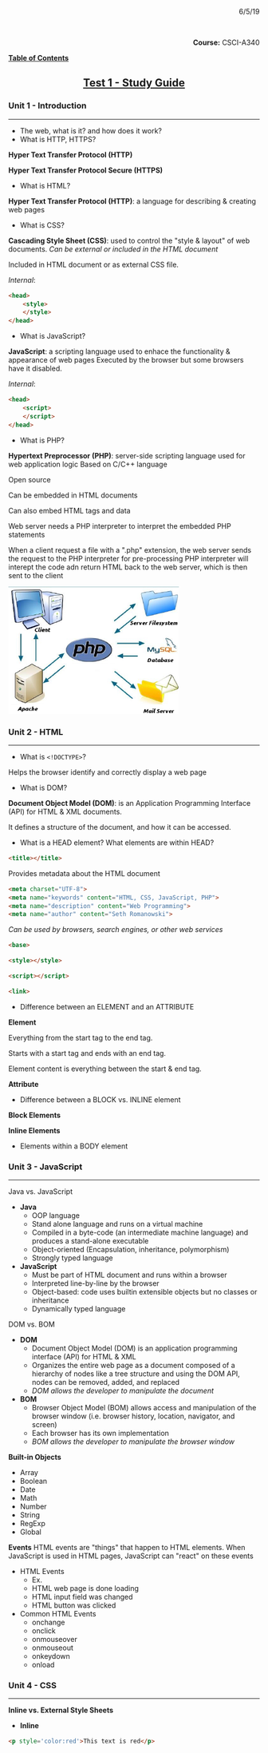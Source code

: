 
<style>
    #date {
        text-align:right;
    }

</style>
<p id="date">6/5/19</p>
<br />
<p id="date"><b>Course:</b> CSCI-A340</p>
<p><u><b>Table of Contents</b></u></p>

## <center><u>**Test 1 - Study Guide**</u></center>
### **Unit 1 - Introduction**
---
- The web, what is it? and how does it work?
- What is HTTP, HTTPS?

**Hyper Text Transfer Protocol (HTTP)**

**Hyper Text Transfer Protocol Secure (HTTPS)**

- What is HTML?

**Hyper Text Transfer Protocol (HTTP)**: a language for describing & creating web pages
- What is CSS?

**Cascading Style Sheet (CSS)**: used to control the "style & layout" of web documents. *Can be external or included in the HTML document*

Included in HTML document or as external CSS file.

_Internal_:
```html
<head>
    <style>
    </style>
</head>
```

- What is JavaScript?

**JavaScript**: a scripting language used to enhace the functionality & appearance of web pages
Executed by the browser but some browsers have it disabled.

_Internal_:
```html
<head>
    <script>
    </script>
</head>
```

- What is PHP?

**Hypertext Preprocessor (PHP)**: server-side scripting language used for web application logic
Based on C/C++ language

Open source

Can be embedded in HTML documents

Can also embed HTML tags and data

Web server needs a PHP interpreter to interpret the embedded PHP statements

When a client request a file with a ".php" extension, the web server sends the request to the PHP interpreter for pre-processing
PHP interpreter will interept the code adn return HTML back to the web server, which is then sent to the client

![](2019-05-27-03-30-31.png)
### **Unit 2 - HTML**
---
- What is `<!DOCTYPE>`?

Helps the browser identify and correctly display a web page

- What is DOM?

**Document Object Model (DOM)**: is an Application Programming Interface (API) for HTML & XML documents.

It defines a structure of the document, and how it can be accessed.

- What is a HEAD element? What elements are within HEAD?
```html
<title></title>
```
Provides metadata about the HTML document
```html
<meta charset="UTF-8">
<meta name="keywords" content="HTML, CSS, JavaScript, PHP">
<meta name="description" content="Web Programming">
<meta name="author" content="Seth Romanowski">
```
_Can be used by browsers, search engines, or other web services_
```html
<base>
```
```html
<style></style>
```
```html
<script></script>
```
```html
<link>
```

- Difference between an ELEMENT and an ATTRIBUTE
  
**Element**

Everything from the start tag to the end tag. 

Starts with a start tag and ends with an end tag.

Element content is everything between the start & end tag.

**Attribute**

- Difference between a BLOCK vs. INLINE element

**Block Elements**


**Inline Elements**

- Elements within a BODY element

### **Unit 3 - JavaScript**
---

Java vs. JavaScript
- **Java**
  - OOP language
  - Stand alone language and runs on a virtual machine
  - Compiled in a byte-code (an intermediate machine language) and produces a stand-alone executable
  - Object-oriented (Encapsulation, inheritance, polymorphism)
  - Strongly typed language
- **JavaScript**
  - Must be part of HTML document and runs within a browser
  - Interpreted line-by-line by the browser
  - Object-based: code uses builtin extensible objects but no classes or inheritance
  - Dynamically typed language

DOM vs. BOM
- **DOM**
  - Document Object Model (DOM) is an application programming interface (API) for HTML & XML
  - Organizes the entire web page as a document composed of a hierarchy of nodes like a tree structure and using the DOM API, nodes can be removed, added, and replaced
  - *DOM allows the developer to manipulate the document*
- **BOM**
  - Browser Object Model (BOM) allows access and manipulation of the browser window (i.e. browser history, location, navigator, and screen)
  - Each browser has its own implementation
  - *BOM allows the developer to manipulate the browser window*

**Built-in Objects**
- Array
- Boolean
- Date
- Math
- Number
- String
- RegExp
- Global


**Events**
HTML events are "things" that happen to HTML elements. When JavaScript is used in HTML pages, JavaScript can "react" on these events
- HTML Events
  - Ex. 
  - HTML web page is done loading
  - HTML input field was changed
  - HTML button was clicked
- Common HTML Events
  - onchange
  - onclick
  - onmouseover
  - onmouseout
  - onkeydown
  - onload
### **Unit 4 - CSS**
---
**Inline vs. External Style Sheets**
- **Inline**
```html
<p style='color:red'>This text is red</p>
```